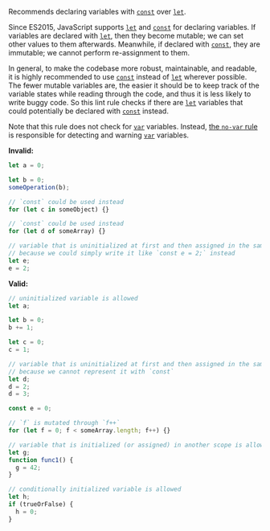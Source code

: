 Recommends declaring variables with [`const`] over [`let`].

Since ES2015, JavaScript supports [`let`] and [`const`] for declaring variables.
If variables are declared with [`let`], then they become mutable; we can set
other values to them afterwards. Meanwhile, if declared with [`const`], they are
immutable; we cannot perform re-assignment to them.

In general, to make the codebase more robust, maintainable, and readable, it is
highly recommended to use [`const`] instead of [`let`] wherever possible. The
fewer mutable variables are, the easier it should be to keep track of the
variable states while reading through the code, and thus it is less likely to
write buggy code. So this lint rule checks if there are [`let`] variables that
could potentially be declared with [`const`] instead.

Note that this rule does not check for [`var`] variables. Instead,
[the `no-var` rule](https://lint.deno.land/rules/no-var) is responsible for
detecting and warning [`var`] variables.

[`let`]: https://developer.mozilla.org/en-US/docs/Web/JavaScript/Reference/Statements/let
[`const`]: https://developer.mozilla.org/en-US/docs/Web/JavaScript/Reference/Statements/const
[`var`]: https://developer.mozilla.org/en-US/docs/Web/JavaScript/Reference/Statements/var

**Invalid:**

```typescript
let a = 0;

let b = 0;
someOperation(b);

// `const` could be used instead
for (let c in someObject) {}

// `const` could be used instead
for (let d of someArray) {}

// variable that is uninitialized at first and then assigned in the same scope is NOT allowed
// because we could simply write it like `const e = 2;` instead
let e;
e = 2;
```

**Valid:**

```typescript
// uninitialized variable is allowed
let a;

let b = 0;
b += 1;

let c = 0;
c = 1;

// variable that is uninitialized at first and then assigned in the same scope _two or more times_ is allowed
// because we cannot represent it with `const`
let d;
d = 2;
d = 3;

const e = 0;

// `f` is mutated through `f++`
for (let f = 0; f < someArray.length; f++) {}

// variable that is initialized (or assigned) in another scope is allowed
let g;
function func1() {
  g = 42;
}

// conditionally initialized variable is allowed
let h;
if (trueOrFalse) {
  h = 0;
}
```
